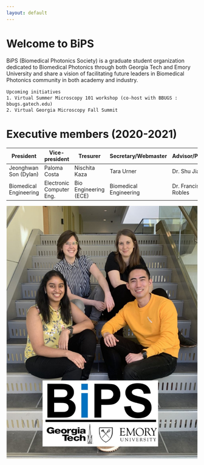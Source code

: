 ```yaml
---
layout: default
---
```


# Welcome to BiPS

BiPS (Biomedical Photonics Society) is a graduate student organization dedicated to Biomedical Photonics through both Georgia Tech and Emory University and share a vision of facilitating future leaders in Biomedical Photonics community in both academy and industry.


```
Upcoming initiatives 
1. Virtual Summer Microscopy 101 workshop (co-host with BBUGS : bbugs.gatech.edu)
2. Virtual Georgia Microscopy Fall Summit
```


# Executive members (2020-2021)

 |President              | Vice-president          |Tresurer              |Secretary/Webmaster    |Advisor/Professor    | 
 |---------------------- |------------------------ |--------------------- |---------------------- |-------------------- |  
 |Jeonghwan Son (Dylan)  |Paloma Costa             |Nischita Kaza         |Tara Urner             |Dr. Shu Jia          |
 |Biomedical Engineering |Electronic Computer Eng. |Bio Engineering (ECE) |Biomedical Engineering |Dr. Francisco Robles |

![image](/images/Bips_executive.png)
